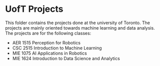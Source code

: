 # UofT Projects
This folder contains the projects done at the university of Toronto. The projects are mainly oriented towards machine learning and data analysis. The projects are for the following classes:

* AER 1515 Perception for Robotics
* CSC 2515 Introduction to Machine Learning
* MIE 1075 AI Applications in Robotics
* MIE 1624 Introduction to Data Science and Analytics
